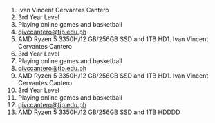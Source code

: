 1. Ivan Vincent Cervantes Cantero
2. 3rd Year Level
3. Playing online games and basketball
4. qivccantero@tip.edu.ph
5. AMD Ryzen 5 3350H/12 GB/256GB SSD and 1TB HD1. Ivan Vincent Cervantes Cantero
2. 3rd Year Level
3. Playing online games and basketball
4. qivccantero@tip.edu.ph
5. AMD Ryzen 5 3350H/12 GB/256GB SSD and 1TB HD1. Ivan Vincent Cervantes Cantero
2. 3rd Year Level
3. Playing online games and basketball
4. qivccantero@tip.edu.ph
5. AMD Ryzen 5 3350H/12 GB/256GB SSD and 1TB HDDDD
